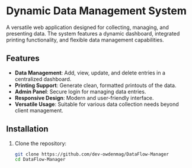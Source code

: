 # Dynamic Data Management System

A versatile web application designed for collecting, managing, and presenting data. The system features a dynamic dashboard, integrated printing functionality, and flexible data management capabilities.

## Features
- **Data Management**: Add, view, update, and delete entries in a centralized dashboard.
- **Printing Support**: Generate clean, formatted printouts of the data.
- **Admin Panel**: Secure login for managing data entries.
- **Responsive Design**: Modern and user-friendly interface.
- **Versatile Usage**: Suitable for various data collection needs beyond client management.

## Installation

1. Clone the repository:
   ```bash
   git clone https://github.com/dev-owdenmag/DataFlow-Manager
   cd DataFlow-Manager
